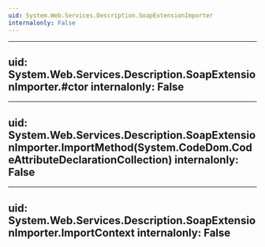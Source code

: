 ```yaml
---
uid: System.Web.Services.Description.SoapExtensionImporter
internalonly: False
---
```


---
uid: System.Web.Services.Description.SoapExtensionImporter.#ctor
internalonly: False
---

---
uid: System.Web.Services.Description.SoapExtensionImporter.ImportMethod(System.CodeDom.CodeAttributeDeclarationCollection)
internalonly: False
---

---
uid: System.Web.Services.Description.SoapExtensionImporter.ImportContext
internalonly: False
---
